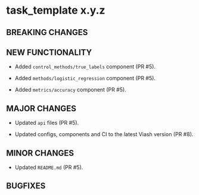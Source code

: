 # task_template x.y.z

## BREAKING CHANGES

<!-- * Restructured `src` directory (PR #3). -->

## NEW FUNCTIONALITY

* Added `control_methods/true_labels` component (PR #5).

* Added `methods/logistic_regression` component (PR #5).

* Added `metrics/accuracy` component (PR #5).

## MAJOR CHANGES

* Updated `api` files (PR #5).

* Updated configs, components and CI to the latest Viash version (PR #8).

## MINOR CHANGES

* Updated `README.md` (PR #5).

## BUGFIXES

